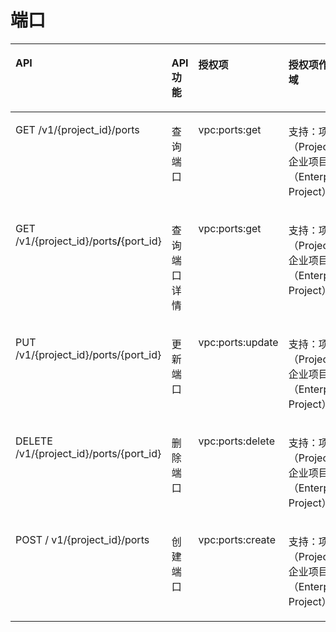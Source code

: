 # 端口<a name="vpc_permission_0004"></a>

<a name="table165141341536"></a>
<table><thead align="left"><tr id="row1060515405312"><th class="cellrowborder" valign="top" width="35.35353535353536%" id="mcps1.1.5.1.1"><p id="p460514415534"><a name="p460514415534"></a><a name="p460514415534"></a>API</p>
</th>
<th class="cellrowborder" valign="top" width="22.222222222222225%" id="mcps1.1.5.1.2"><p id="p260518435315"><a name="p260518435315"></a><a name="p260518435315"></a>API功能</p>
</th>
<th class="cellrowborder" valign="top" width="16.16161616161616%" id="mcps1.1.5.1.3"><p id="p46053435317"><a name="p46053435317"></a><a name="p46053435317"></a>授权项</p>
</th>
<th class="cellrowborder" valign="top" width="26.26262626262626%" id="mcps1.1.5.1.4"><p id="p960524165312"><a name="p960524165312"></a><a name="p960524165312"></a>授权项作用域</p>
</th>
</tr>
</thead>
<tbody><tr id="row1260584195313"><td class="cellrowborder" valign="top" width="35.35353535353536%" headers="mcps1.1.5.1.1 "><p id="p176058485311"><a name="p176058485311"></a><a name="p176058485311"></a>GET /v1/{project_id}/ports</p>
</td>
<td class="cellrowborder" valign="top" width="22.222222222222225%" headers="mcps1.1.5.1.2 "><p id="p15605144135314"><a name="p15605144135314"></a><a name="p15605144135314"></a>查询端口</p>
</td>
<td class="cellrowborder" valign="top" width="16.16161616161616%" headers="mcps1.1.5.1.3 "><p id="p206058414532"><a name="p206058414532"></a><a name="p206058414532"></a>vpc:ports:get</p>
</td>
<td class="cellrowborder" valign="top" width="26.26262626262626%" headers="mcps1.1.5.1.4 "><p id="p146050419539"><a name="p146050419539"></a><a name="p146050419539"></a>支持：项目（Project）、企业项目（Enterprise Project）</p>
</td>
</tr>
<tr id="row260518425310"><td class="cellrowborder" valign="top" width="35.35353535353536%" headers="mcps1.1.5.1.1 "><p id="p76051344536"><a name="p76051344536"></a><a name="p76051344536"></a>GET /v1/{project_id}/ports<strong id="b72361288312"><a name="b72361288312"></a><a name="b72361288312"></a>/</strong>{port_id}</p>
</td>
<td class="cellrowborder" valign="top" width="22.222222222222225%" headers="mcps1.1.5.1.2 "><p id="p1060513425310"><a name="p1060513425310"></a><a name="p1060513425310"></a>查询端口详情</p>
</td>
<td class="cellrowborder" valign="top" width="16.16161616161616%" headers="mcps1.1.5.1.3 "><p id="p1060514125318"><a name="p1060514125318"></a><a name="p1060514125318"></a>vpc:ports:get</p>
</td>
<td class="cellrowborder" valign="top" width="26.26262626262626%" headers="mcps1.1.5.1.4 "><p id="p1260620485312"><a name="p1260620485312"></a><a name="p1260620485312"></a>支持：项目（Project）、企业项目（Enterprise Project）</p>
</td>
</tr>
<tr id="row1560612416538"><td class="cellrowborder" valign="top" width="35.35353535353536%" headers="mcps1.1.5.1.1 "><p id="p3606045534"><a name="p3606045534"></a><a name="p3606045534"></a>PUT /v1/{project_id}/ports/{port_id}</p>
</td>
<td class="cellrowborder" valign="top" width="22.222222222222225%" headers="mcps1.1.5.1.2 "><p id="p176062475310"><a name="p176062475310"></a><a name="p176062475310"></a>更新端口</p>
</td>
<td class="cellrowborder" valign="top" width="16.16161616161616%" headers="mcps1.1.5.1.3 "><p id="p1606154165312"><a name="p1606154165312"></a><a name="p1606154165312"></a>vpc:ports:update</p>
</td>
<td class="cellrowborder" valign="top" width="26.26262626262626%" headers="mcps1.1.5.1.4 "><p id="p86061542539"><a name="p86061542539"></a><a name="p86061542539"></a>支持：项目（Project）、企业项目（Enterprise Project）</p>
</td>
</tr>
<tr id="row126061241530"><td class="cellrowborder" valign="top" width="35.35353535353536%" headers="mcps1.1.5.1.1 "><p id="p66061846533"><a name="p66061846533"></a><a name="p66061846533"></a>DELETE /v1/{project_id}/ports/{port_id}</p>
</td>
<td class="cellrowborder" valign="top" width="22.222222222222225%" headers="mcps1.1.5.1.2 "><p id="p1760674135315"><a name="p1760674135315"></a><a name="p1760674135315"></a>删除端口</p>
</td>
<td class="cellrowborder" valign="top" width="16.16161616161616%" headers="mcps1.1.5.1.3 "><p id="p86062411533"><a name="p86062411533"></a><a name="p86062411533"></a>vpc:ports:delete</p>
</td>
<td class="cellrowborder" valign="top" width="26.26262626262626%" headers="mcps1.1.5.1.4 "><p id="p206061845535"><a name="p206061845535"></a><a name="p206061845535"></a>支持：项目（Project）、企业项目（Enterprise Project）</p>
</td>
</tr>
<tr id="row16606164125318"><td class="cellrowborder" valign="top" width="35.35353535353536%" headers="mcps1.1.5.1.1 "><p id="p8606174115313"><a name="p8606174115313"></a><a name="p8606174115313"></a>POST / v1/{project_id}/ports</p>
</td>
<td class="cellrowborder" valign="top" width="22.222222222222225%" headers="mcps1.1.5.1.2 "><p id="p860617414533"><a name="p860617414533"></a><a name="p860617414533"></a>创建端口</p>
</td>
<td class="cellrowborder" valign="top" width="16.16161616161616%" headers="mcps1.1.5.1.3 "><p id="p13606154135312"><a name="p13606154135312"></a><a name="p13606154135312"></a>vpc:ports:create</p>
</td>
<td class="cellrowborder" valign="top" width="26.26262626262626%" headers="mcps1.1.5.1.4 "><p id="p116066418531"><a name="p116066418531"></a><a name="p116066418531"></a>支持：项目（Project）、企业项目（Enterprise Project）</p>
</td>
</tr>
</tbody>
</table>

